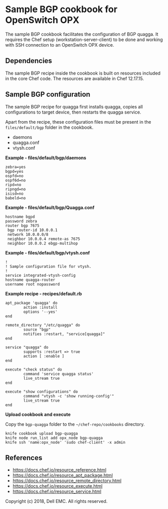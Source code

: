 # Sample BGP cookbook for OpenSwitch OPX

The sample BGP cookbook facilitates the configuration of BGP quagga. It requires the Chef setup (workstation-server-client) to be done and working with SSH connection to an OpenSwitch OPX device. 

## Dependencies

The sample BGP recipe inside the cookbook is built on resources included in the core Chef code. The resources are available in Chef 12.17.15.

## Sample BGP configuration

The sample BGP recipe for quagga first installs quagga, copies all configurations to target device, then restarts the quagga service.

Apart from the recipe, these configuration files must be present in the ``files/default/bgp`` folder in the cookbook.
 - daemons
 - quagga.conf
 - vtysh.conf

**Example - files/default/bgp/daemons**

	zebra=yes
	bgpd=yes
	ospfd=no
	ospf6d=no
	ripd=no
	ripngd=no
	isisd=no
	babeld=no

**Example - files/default/bgp/Quagga.conf**

	hostname bgpd
	password zebra
	router bgp 7675
	 bgp router-id 10.0.0.1
	 network 10.0.0.0/8
	 neighbor 10.0.0.4 remote-as 7675
	 neighbor 10.0.0.2 ebgp-multihop

**Example - files/default/bgp/vtysh.conf**

	!
	! Sample configuration file for vtysh.
	!
	service integrated-vtysh-config
	hostname quagga-router
	username root nopassword

**Example recipe - recipes/default.rb**

	apt_package 'quagga' do
        	action :install
        	options '--yes'
	end

	remote_directory "/etc/quagga" do
        	source "bgp"
        	notifies :restart, "service[quagga]"
	end

	service "quagga" do
        	supports :restart => true
        	action [ :enable ]
	end

	execute "check status" do
        	command 'service quagga status'
        	live_stream true
	end

	execute "show configurations" do
        	command "vtysh -c 'show running-config'"
        	live_stream true
	end

**Upload cookbook and execute**

Copy the ``bgp-quagga`` folder to the ``~/chef-repo/cookbooks`` directory.

	knife cookbook upload bgp-quagga
	knife node run_list add opx_node bgp-quagga
	knife ssh 'name:opx_node' 'sudo chef-client' -x admin

## References

- https://docs.chef.io/resource_reference.html
- https://docs.chef.io/resource_apt_package.html
- https://docs.chef.io/resource_remote_directory.html
- https://docs.chef.io/resource_execute.html
- https://docs.chef.io/resource_service.html


Copyright (c) 2018, Dell EMC. All rights reserved.

